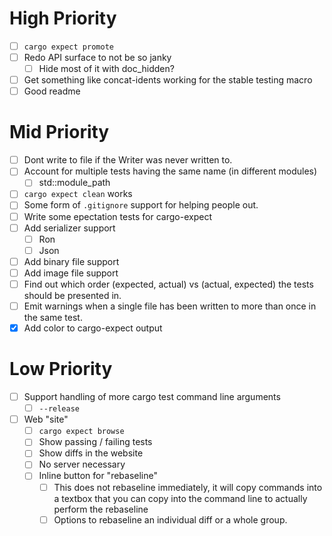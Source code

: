 
# High Priority
- [ ] `cargo expect promote`
- [ ] Redo API surface to not be so janky
   - [ ] Hide most of it with doc_hidden?
- [ ] Get something like concat-idents working for the stable testing macro
- [ ] Good readme

# Mid Priority
- [ ] Dont write to file if the Writer was never written to.
- [ ] Account for multiple tests having the same name (in different modules)
  - [ ] std::module_path
- [ ] `cargo expect clean` works
- [ ] Some form of `.gitignore` support for helping people out.
- [ ] Write some epectation tests for cargo-expect
- [ ] Add serializer support
  - [ ] Ron
  - [ ] Json
- [ ] Add binary file support
- [ ] Add image file support
- [ ] Find out which order (expected, actual) vs (actual, expected) the tests should be presented in.
- [ ] Emit warnings when a single file has been written to more than once in the same test.
- [x] Add color to cargo-expect output

# Low Priority
- [ ] Support handling of more cargo test command line arguments
  - [ ] `--release`
- [ ] Web "site"
  - [ ] `cargo expect browse`
  - [ ] Show passing / failing tests
  - [ ] Show diffs in the website
  - [ ] No server necessary
  - [ ] Inline button for "rebaseline"
    - [ ] This does not rebaseline immediately, it will copy commands into
      a textbox that you can copy into the command line to actually
      perform the rebaseline
    - [ ] Options to rebaseline an individual diff or a whole group.

